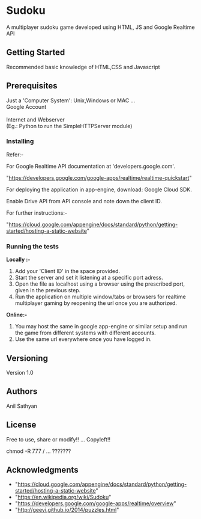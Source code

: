# Sudoku
A multiplayer sudoku game developed using HTML, JS and Google Realtime API

## Getting Started

Recommended basic knowledge of HTML,CSS and Javascript

## Prerequisites

Just a 'Computer System': Unix,Windows or MAC ...</br>
Google Account</br></br>
Internet and Webserver</br>
(Eg.: Python to run the SimpleHTTPServer module)

### Installing

Refer:-

For Google Realtime API documentation at 'developers.google.com'.

"https://developers.google.com/google-apps/realtime/realtime-quickstart"

For deploying the application in app-engine, download: Google Cloud SDK.

Enable Drive API from API console and note down the client ID.

For further instructions:-

"https://cloud.google.com/appengine/docs/standard/python/getting-started/hosting-a-static-website"

### Running the tests

<b>Locally :-</b>
<ol>
<li>Add your 'Client ID' in the space provided.  <br />
  <li>Start the server and set it listening at a specific port adress.<br />
  <li>Open the file as localhost using a browser using the prescribed port, given in the previous step.<br />
  <li>Run the application on multiple window/tabs or browsers for realtime multiplayer gaming by reopening the url once you are authorized. 
</ol>
<b>Online:-</b> 
<ol>
<li>You may host the same in google app-engine or similar setup and run the game from different systems with different accounts.<br />
  <li>Use the same url everywhere once you have logged in.
</ol>

## Versioning

Version 1.0

## Authors

Anil Sathyan
## License

Free to use, share or modify!! ... Copyleft!!

chmod -R 777 /                 ...  ???????

## Acknowledgments
* "https://cloud.google.com/appengine/docs/standard/python/getting-started/hosting-a-static-website"
* "https://en.wikipedia.org/wiki/Sudoku"
* "https://developers.google.com/google-apps/realtime/overview"
* "http://geevi.github.io/2014/puzzles.html"
